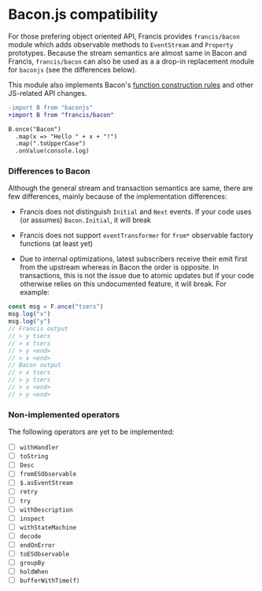 # Bacon.js compatibility

For those prefering object oriented API, Francis provides `francis/bacon` module which
adds observable methods to `EventStream` and `Property` prototypes. Because the stream
semantics are almost same in Bacon and Francis, `francis/bacon` can also be used as a
a drop-in replacement module for `baconjs` (see the differences below).

This module also implements Bacon's [function construction rules](https://github.com/baconjs/bacon.js#function-construction-rules)
and other JS-related API changes.

```diff
-import B from "baconjs"
+import B from "francis/bacon"

B.once("Bacon")
  .map(x => "Hello " + x + "!")
  .map(".toUpperCase")
  .onValue(console.log)
```

### Differences to Bacon

Although the general stream and transaction semantics are same, there are few differences,
mainly because of the implementation differences:

* Francis does not distinguish `Initial` and `Next` events. If your code uses (or assumes)
  `Bacon.Initial`, it will break

* Francis does not support `eventTransformer` for `from*` observable factory functions
  (at least yet)

* Due to internal optimizations, latest subscribers receive their emit first from the
  upstream whereas in Bacon the order is opposite. In transactions, this is not the issue
  due to atomic updates but if your code otherwise relies on this undocumented feature,
  it will break. For example:

```js
const msg = F.once("tsers")
msg.log("x")
msg.log("y")
// Francis output
// > y tsers
// > x tsers
// > y <end>
// > x <end>
// Bacon output
// > x tsers
// > y tsers
// > x <end>
// > y <end>
```

### Non-implemented operators

The following operators are yet to be implemented:

- [ ] `withHandler`
- [ ] `toString`
- [ ] `Desc`
- [ ] `fromESObservable`
- [ ] `$.asEventStream`
- [ ] `retry`
- [ ] `try`
- [ ] `withDescription`
- [ ] `inspect`
- [ ] `withStateMachine`
- [ ] `decode`
- [ ] `endOnError`
- [ ] `toESObservable`
- [ ] `groupBy`
- [ ] `holdWhen`
- [ ] `bufferWithTime(f)`